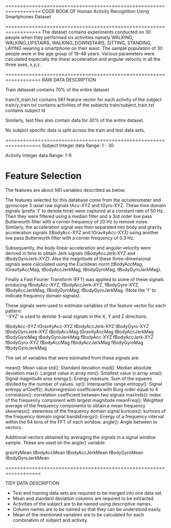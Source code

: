 ==================================================================
 CODE BOOK OF Human Activity Recognition Using Smartphones Dataset 

==================================================================
The dataset contains  experiments conducted on 30 people when they performed six activities namely WALKING, WALKING_UPSTAIRS, WALKING_DOWNSTAIRS, SITTING, STANDING, LAYING wearing a smartphone on their waist. The sample population of 30 people were in the age group of 19-48 years. Various parameters were calculated especially the linear acceleration and angular velocity in all the three axes, x,y,z.


==================================================================
RAW DATA DESCRIPTION

Train datasset contains 70% of the entire dataset

train/X_train.txt contains 561 feature vector for each activity of the subject
train/y_train.txt contains activities of the subjects
train/subject_train.txt contains subject id

Similarly, test files also contain data for 30% of the entire dataset.

No subject specific data is split across the train and test data sets.


==================================================================
Subject
Integer data 
Range: 1 - 30

Activity
Integer data
Range: 1-6


Feature Selection 
=================

The features are about 561 variables described as below.

The features selected for this database come from the accelerometer and gyroscope 3-axial raw signals tAcc-XYZ and tGyro-XYZ. These time domain signals (prefix 't' to denote time) were captured at a constant rate of 50 Hz. Then they were filtered using a median filter and a 3rd order low pass Butterworth filter with a corner frequency of 20 Hz to remove noise. Similarly, the acceleration signal was then separated into body and gravity acceleration signals (tBodyAcc-XYZ and tGravityAcc-XYZ) using another low pass Butterworth filter with a corner frequency of 0.3 Hz. 

Subsequently, the body linear acceleration and angular velocity were derived in time to obtain Jerk signals (tBodyAccJerk-XYZ and tBodyGyroJerk-XYZ). Also the magnitude of these three-dimensional signals were calculated using the Euclidean norm (tBodyAccMag, tGravityAccMag, tBodyAccJerkMag, tBodyGyroMag, tBodyGyroJerkMag). 

Finally a Fast Fourier Transform (FFT) was applied to some of these signals producing fBodyAcc-XYZ, fBodyAccJerk-XYZ, fBodyGyro-XYZ, fBodyAccJerkMag, fBodyGyroMag, fBodyGyroJerkMag. (Note the 'f' to indicate frequency domain signals). 

These signals were used to estimate variables of the feature vector for each pattern:  
'-XYZ' is used to denote 3-axial signals in the X, Y and Z directions.

tBodyAcc-XYZ
tGravityAcc-XYZ
tBodyAccJerk-XYZ
tBodyGyro-XYZ
tBodyGyroJerk-XYZ
tBodyAccMag
tGravityAccMag
tBodyAccJerkMag
tBodyGyroMag
tBodyGyroJerkMag
fBodyAcc-XYZ
fBodyAccJerk-XYZ
fBodyGyro-XYZ
fBodyAccMag
fBodyAccJerkMag
fBodyGyroMag
fBodyGyroJerkMag

The set of variables that were estimated from these signals are: 

mean(): Mean value
std(): Standard deviation
mad(): Median absolute deviation 
max(): Largest value in array
min(): Smallest value in array
sma(): Signal magnitude area
energy(): Energy measure. Sum of the squares divided by the number of values. 
iqr(): Interquartile range 
entropy(): Signal entropy
arCoeff(): Autorregresion coefficients with Burg order equal to 4
correlation(): correlation coefficient between two signals
maxInds(): index of the frequency component with largest magnitude
meanFreq(): Weighted average of the frequency components to obtain a mean frequency
skewness(): skewness of the frequency domain signal 
kurtosis(): kurtosis of the frequency domain signal 
bandsEnergy(): Energy of a frequency interval within the 64 bins of the FFT of each window.
angle(): Angle between to vectors.

Additional vectors obtained by averaging the signals in a signal window sample. These are used on the angle() variable:

gravityMean
tBodyAccMean
tBodyAccJerkMean
tBodyGyroMean
tBodyGyroJerkMean

==================================================================

TIDY DATA DESCRIPTION

- Test and training data sets are required to be merged into one data set.
- Mean and standard deviation columns are required to be extracted.
- Activities of the subject are to be named using descriptive names.
- Column names are to be named so that they can be understood easily.
- Mean of the mentioned variables are to be calculated for each combination of subject and activity.





